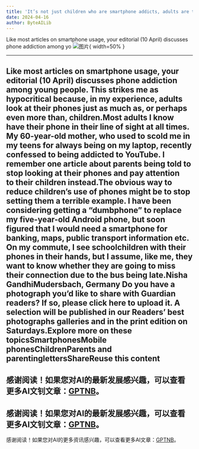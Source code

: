 ```yaml
---
title: 'It’s not just children who are smartphone addicts, adults are too'
date: 2024-04-16
author: ByteAILib
---
```


Like most articles on smartphone usage, your editorial (10 April) discusses phone addiction among yo
![图片](https://i.guim.co.uk/img/media/b07bdb4f28f04894b42a022d9fa18c91f459f5c0/0_224_6720_4032/master/6720.jpg){ width=50% }

---
Like most articles on smartphone usage, your editorial (10 April) discusses phone addiction among young people. This strikes me as hypocritical because, in my experience, adults look at their phones just as much as, or perhaps even more than, children.Most adults I know have their phone in their line of sight at all times. My 60-year-old mother, who used to scold me in my teens for always being on my laptop, recently confessed to being addicted to YouTube. I remember one article about parents being told to stop looking at their phones and pay attention to their children instead.The obvious way to reduce children’s use of phones might be to stop setting them a terrible example. I have been considering getting a “dumbphone” to replace my five-year-old Android phone, but soon figured that I would need a smartphone for banking, maps, public transport information etc. On my commute, I see schoolchildren with their phones in their hands, but I assume, like me, they want to know whether they are going to miss their connection due to the bus being late.Nisha GandhiMudersbach, Germany Do you have a photograph you’d like to share with Guardian readers? If so, please click here to upload it. A selection will be published in our Readers’ best photographs galleries and in the print edition on Saturdays.Explore more on these topicsSmartphonesMobile phonesChildrenParents and parentinglettersShareReuse this content
---
感谢阅读！如果您对AI的最新发展感兴趣，可以查看更多AI文钊文章：[GPTNB](https://gptnb.com)。
---
感谢阅读！如果您对AI的最新发展感兴趣，可以查看更多AI文钊文章：[GPTNB](https://gptnb.com)。
---
感谢阅读！如果您对AI的更多资讯感兴趣，可以查看更多AI文章：[GPTNB](https://gptnb.com)。